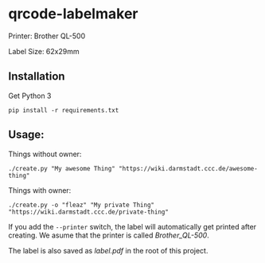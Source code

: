 # qrcode-labelmaker

Printer: Brother QL-500

Label Size: 62x29mm

## Installation
Get Python 3

```
pip install -r requirements.txt
```

## Usage:
Things without owner: 
```
./create.py "My awesome Thing" "https://wiki.darmstadt.ccc.de/awesome-thing"
```

Things with owner: 
```
./create.py -o "fleaz" "My private Thing" "https://wiki.darmstadt.ccc.de/private-thing"
```

If you add the `--printer` switch, the label will automatically get printed
after creating. We asume that the printer is called *Brother_QL-500*.

The label is also saved as *label.pdf* in the root of this project.
